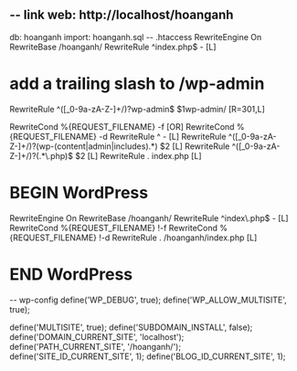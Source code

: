 --
link web: 
http://localhost/hoanganh
--
db: hoanganh
import: hoanganh.sql
-- .htaccess
RewriteEngine On
RewriteBase /hoanganh/
RewriteRule ^index\.php$ - [L]

# add a trailing slash to /wp-admin
RewriteRule ^([_0-9a-zA-Z-]+/)?wp-admin$ $1wp-admin/ [R=301,L]

RewriteCond %{REQUEST_FILENAME} -f [OR]
RewriteCond %{REQUEST_FILENAME} -d
RewriteRule ^ - [L]
RewriteRule ^([_0-9a-zA-Z-]+/)?(wp-(content|admin|includes).*) $2 [L]
RewriteRule ^([_0-9a-zA-Z-]+/)?(.*\.php)$ $2 [L]
RewriteRule . index.php [L]

# BEGIN WordPress
<IfModule mod_rewrite.c>
RewriteEngine On
RewriteBase /hoanganh/
RewriteRule ^index\.php$ - [L]
RewriteCond %{REQUEST_FILENAME} !-f
RewriteCond %{REQUEST_FILENAME} !-d
RewriteRule . /hoanganh/index.php [L]
</IfModule>

# END WordPress
-- wp-config
define('WP_DEBUG', true);
define('WP_ALLOW_MULTISITE', true);

define('MULTISITE', true);
define('SUBDOMAIN_INSTALL', false);
define('DOMAIN_CURRENT_SITE', 'localhost');
define('PATH_CURRENT_SITE', '/hoanganh/');
define('SITE_ID_CURRENT_SITE', 1);
define('BLOG_ID_CURRENT_SITE', 1);


